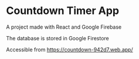 # Countdown Timer App

A project made with React and Google Firebase

The database is stored in Google Firestore

Accessible from https://countdown-942d7.web.app/